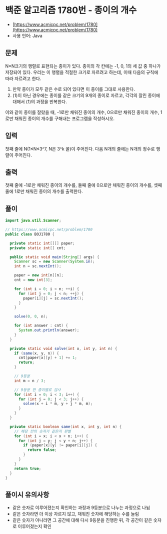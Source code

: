 # 백준 알고리즘 1780번 - 종이의 개수

- [https://www.acmicpc.net/problem/1780](https://www.acmicpc.net/problem/1780)
- 사용 언어: Java

## 문제

N×N크기의 행렬로 표현되는 종이가 있다. 종이의 각 칸에는 -1, 0, 1의 세 값 중 하나가 저장되어 있다. 우리는 이 행렬을 적절한 크기로 자르려고 하는데, 이때 다음의 규칙에 따라 자르려고 한다.

1. 만약 종이가 모두 같은 수로 되어 있다면 이 종이를 그대로 사용한다.
2. (1)이 아닌 경우에는 종이를 같은 크기의 9개의 종이로 자르고, 각각의 잘린 종이에 대해서 (1)의 과정을 반복한다.

이와 같이 종이를 잘랐을 때, -1로만 채워진 종이의 개수, 0으로만 채워진 종이의 개수, 1로만 채워진 종이의 개수를 구해내는 프로그램을 작성하시오.


## 입력

첫째 줄에 N(1≤N≤3^7, N은 3^k 꼴)이 주어진다. 다음 N개의 줄에는 N개의 정수로 행렬이 주어진다.


## 출력

첫째 줄에 -1로만 채워진 종이의 개수를, 둘째 줄에 0으로만 채워진 종이의 개수를, 셋째 줄에 1로만 채워진 종이의 개수를 출력한다.


## 풀이

```java
import java.util.Scanner;

// https://www.acmicpc.net/problem/1780
public class BOJ1780 {

  private static int[][] paper;
  private static int[] cnt;

  public static void main(String[] args) {
    Scanner sc = new Scanner(System.in);
    int n = sc.nextInt();

    paper = new int[n][n];
    cnt = new int[3];

    for (int i = 0; i < n; ++i) {
      for (int j = 0; j < n; ++j) {
        paper[i][j] = sc.nextInt();
      }
    }

    solve(0, 0, n);

    for (int answer : cnt) {
      System.out.println(answer);
    }
  }

  private static void solve(int x, int y, int n) {
    if (same(x, y, n)) {
      cnt[paper[x][y] + 1] += 1;
      return;
    }

    // 9등분
    int m = n / 3;

    // 9등분 한 종이별로 검사
    for (int i = 0; i < 3; i++) {
      for (int j = 0; j < 3; j++) {
        solve(x + i * m, y + j * m, m);
      }
    }
  }

  private static boolean same(int x, int y, int n) {
    // 해당 칸의 숫자가 같은지 판별
    for (int i = x; i < x + n; i++) {
      for (int j = y; j < y + n; j++) {
        if (paper[x][y] != paper[i][j]) {
          return false;
        }
      }
    }
    return true;
  }
}
```

## 풀이시 유의사항

- 같은 숫자로 이루어졌는지 확인하는 과정과 9등분으로 나누는 과정으로 나뉨
- 같은 숫자라면 더 이상 자르지 않고, 채워진 숫자에 해당하는 수를 늘림
- 같은 숫자가 아니라면 그 공간에 대해 다시 9등분을 진행한 뒤, 각 공간이 같은 숫자로 이루어졌는지 확인

